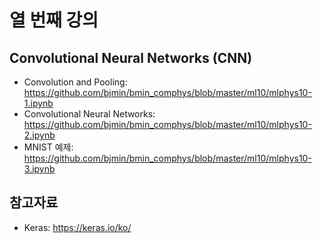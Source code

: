 # 열 번째 강의

## Convolutional Neural Networks (CNN)

* Convolution and Pooling: https://github.com/bjmin/bmin_comphys/blob/master/ml10/mlphys10-1.ipynb
* Convolutional Neural Networks: https://github.com/bjmin/bmin_comphys/blob/master/ml10/mlphys10-2.ipynb
* MNIST 예제: https://github.com/bjmin/bmin_comphys/blob/master/ml10/mlphys10-3.ipynb

## 참고자료
* Keras: https://keras.io/ko/
